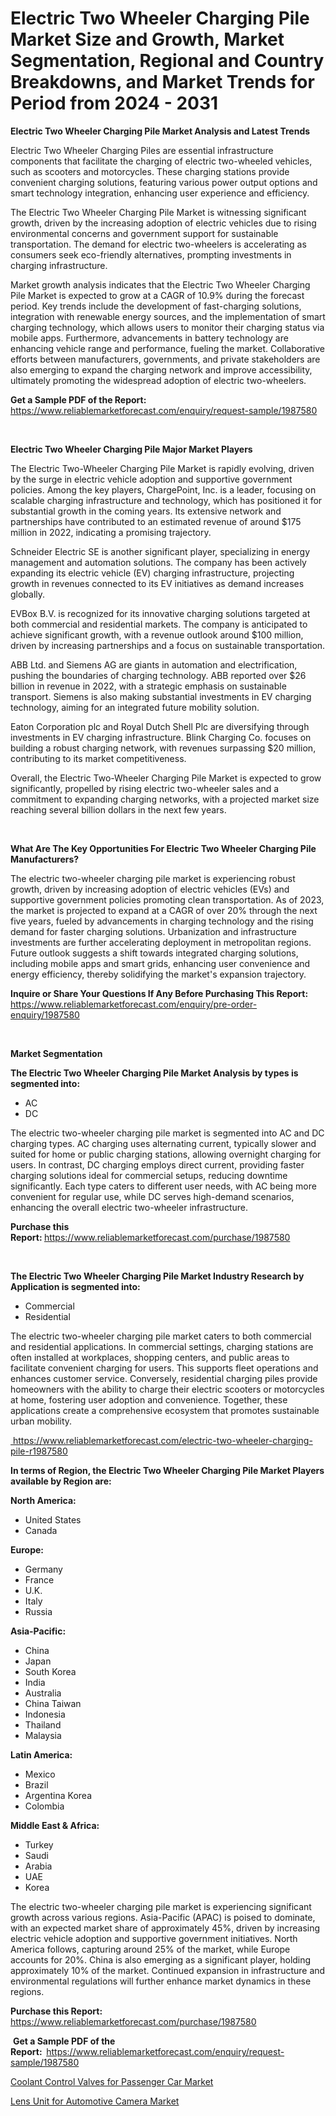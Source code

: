 <p><h1>Electric Two Wheeler Charging Pile Market Size and Growth, Market Segmentation, Regional and Country Breakdowns, and Market Trends for Period from 2024 -  2031</h1></p><p><strong>Electric Two Wheeler Charging Pile Market Analysis and Latest Trends</strong></p>
<p><p>Electric Two Wheeler Charging Piles are essential infrastructure components that facilitate the charging of electric two-wheeled vehicles, such as scooters and motorcycles. These charging stations provide convenient charging solutions, featuring various power output options and smart technology integration, enhancing user experience and efficiency.</p><p>The Electric Two Wheeler Charging Pile Market is witnessing significant growth, driven by the increasing adoption of electric vehicles due to rising environmental concerns and government support for sustainable transportation. The demand for electric two-wheelers is accelerating as consumers seek eco-friendly alternatives, prompting investments in charging infrastructure.</p><p>Market growth analysis indicates that the Electric Two Wheeler Charging Pile Market is expected to grow at a CAGR of 10.9% during the forecast period. Key trends include the development of fast-charging solutions, integration with renewable energy sources, and the implementation of smart charging technology, which allows users to monitor their charging status via mobile apps. Furthermore, advancements in battery technology are enhancing vehicle range and performance, fueling the market. Collaborative efforts between manufacturers, governments, and private stakeholders are also emerging to expand the charging network and improve accessibility, ultimately promoting the widespread adoption of electric two-wheelers.</p></p>
<p><strong>Get a Sample PDF of the Report:&nbsp;</strong> <a href="https://www.reliablemarketforecast.com/enquiry/request-sample/1987580?utm_campaign=1159&utm_medium=2&utm_source=Github&utm_content=ia&utm_term=04112024&utm_id=electric-two-wheeler-charging-pile">https://www.reliablemarketforecast.com/enquiry/request-sample/1987580</a></p>
<p>&nbsp;</p>
<p><strong>Electric Two Wheeler Charging Pile Major Market Players</strong></p>
<p><p>The Electric Two-Wheeler Charging Pile Market is rapidly evolving, driven by the surge in electric vehicle adoption and supportive government policies. Among the key players, ChargePoint, Inc. is a leader, focusing on scalable charging infrastructure and technology, which has positioned it for substantial growth in the coming years. Its extensive network and partnerships have contributed to an estimated revenue of around $175 million in 2022, indicating a promising trajectory.</p><p>Schneider Electric SE is another significant player, specializing in energy management and automation solutions. The company has been actively expanding its electric vehicle (EV) charging infrastructure, projecting growth in revenues connected to its EV initiatives as demand increases globally.</p><p>EVBox B.V. is recognized for its innovative charging solutions targeted at both commercial and residential markets. The company is anticipated to achieve significant growth, with a revenue outlook around $100 million, driven by increasing partnerships and a focus on sustainable transportation.</p><p>ABB Ltd. and Siemens AG are giants in automation and electrification, pushing the boundaries of charging technology. ABB reported over $26 billion in revenue in 2022, with a strategic emphasis on sustainable transport. Siemens is also making substantial investments in EV charging technology, aiming for an integrated future mobility solution.</p><p>Eaton Corporation plc and Royal Dutch Shell Plc are diversifying through investments in EV charging infrastructure. Blink Charging Co. focuses on building a robust charging network, with revenues surpassing $20 million, contributing to its market competitiveness.</p><p>Overall, the Electric Two-Wheeler Charging Pile Market is expected to grow significantly, propelled by rising electric two-wheeler sales and a commitment to expanding charging networks, with a projected market size reaching several billion dollars in the next few years.</p></p>
<p>&nbsp;</p>
<p><strong>What Are The Key Opportunities For Electric Two Wheeler Charging Pile Manufacturers?</strong></p>
<p><p>The electric two-wheeler charging pile market is experiencing robust growth, driven by increasing adoption of electric vehicles (EVs) and supportive government policies promoting clean transportation. As of 2023, the market is projected to expand at a CAGR of over 20% through the next five years, fueled by advancements in charging technology and the rising demand for faster charging solutions. Urbanization and infrastructure investments are further accelerating deployment in metropolitan regions. Future outlook suggests a shift towards integrated charging solutions, including mobile apps and smart grids, enhancing user convenience and energy efficiency, thereby solidifying the market's expansion trajectory.</p></p>
<p><strong>Inquire or Share Your Questions If Any Before Purchasing This Report:</strong> <a href="https://www.reliablemarketforecast.com/enquiry/pre-order-enquiry/1987580?utm_campaign=1159&utm_medium=2&utm_source=Github&utm_content=ia&utm_term=04112024&utm_id=electric-two-wheeler-charging-pile">https://www.reliablemarketforecast.com/enquiry/pre-order-enquiry/1987580</a></p>
<p>&nbsp;</p>
<p><strong>Market Segmentation</strong></p>
<p><strong>The Electric Two Wheeler Charging Pile Market Analysis by types is segmented into:</strong></p>
<p><ul><li>AC</li><li>DC</li></ul></p>
<p><p>The electric two-wheeler charging pile market is segmented into AC and DC charging types. AC charging uses alternating current, typically slower and suited for home or public charging stations, allowing overnight charging for users. In contrast, DC charging employs direct current, providing faster charging solutions ideal for commercial setups, reducing downtime significantly. Each type caters to different user needs, with AC being more convenient for regular use, while DC serves high-demand scenarios, enhancing the overall electric two-wheeler infrastructure.</p></p>
<p><strong>Purchase this Report:&nbsp;</strong><a href="https://www.reliablemarketforecast.com/purchase/1987580?utm_campaign=1159&utm_medium=2&utm_source=Github&utm_content=ia&utm_term=04112024&utm_id=electric-two-wheeler-charging-pile">https://www.reliablemarketforecast.com/purchase/1987580</a></p>
<p>&nbsp;</p>
<p><strong>The Electric Two Wheeler Charging Pile Market Industry Research by Application is segmented into:</strong></p>
<p><ul><li>Commercial</li><li>Residential</li></ul></p>
<p><p>The electric two-wheeler charging pile market caters to both commercial and residential applications. In commercial settings, charging stations are often installed at workplaces, shopping centers, and public areas to facilitate convenient charging for users. This supports fleet operations and enhances customer service. Conversely, residential charging piles provide homeowners with the ability to charge their electric scooters or motorcycles at home, fostering user adoption and convenience. Together, these applications create a comprehensive ecosystem that promotes sustainable urban mobility.</p></p>
<p><a href="https://www.reliablemarketforecast.com/electric-two-wheeler-charging-pile-r1987580?utm_campaign=1159&utm_medium=2&utm_source=Github&utm_content=ia&utm_term=04112024&utm_id=electric-two-wheeler-charging-pile">&nbsp;https://www.reliablemarketforecast.com/electric-two-wheeler-charging-pile-r1987580</a></p>
<p><strong>In terms of Region, the Electric Two Wheeler Charging Pile Market Players available by Region are:</strong></p>
<p>
    <p> <strong> North America: </strong>
        <ul>
            <li>United States</li>
            <li>Canada</li>
        </ul>
        </p> 
    <p> <strong> Europe: </strong>
        <ul>
            <li>Germany</li>
            <li>France</li>
            <li>U.K.</li>
            <li>Italy</li>
            <li>Russia</li>
        </ul>
        </p> 
    <p> <strong> Asia-Pacific: </strong>
        <ul>
            <li>China</li>
            <li>Japan</li>
            <li>South Korea</li>
            <li>India</li>
            <li>Australia</li>
            <li>China Taiwan</li>
            <li>Indonesia</li>
            <li>Thailand</li>
            <li>Malaysia</li>
        </ul>
        </p> 
    <p> <strong> Latin America: </strong>
        <ul>
            <li>Mexico</li>
            <li>Brazil</li>
            <li>Argentina Korea</li>
            <li>Colombia</li>
        </ul>
        </p> 
    <p> <strong> Middle East & Africa: </strong>
        <ul>
            <li>Turkey</li>
            <li>Saudi</li>
            <li>Arabia</li>
            <li>UAE</li>
            <li>Korea</li>
        </ul>
    </p>
    </p>
<p><p>The electric two-wheeler charging pile market is experiencing significant growth across various regions. Asia-Pacific (APAC) is poised to dominate, with an expected market share of approximately 45%, driven by increasing electric vehicle adoption and supportive government initiatives. North America follows, capturing around 25% of the market, while Europe accounts for 20%. China is also emerging as a significant player, holding approximately 10% of the market. Continued expansion in infrastructure and environmental regulations will further enhance market dynamics in these regions.</p></p>
<p><strong>Purchase this Report: </strong><a href="https://www.reliablemarketforecast.com/purchase/1987580?utm_campaign=1159&utm_medium=2&utm_source=Github&utm_content=ia&utm_term=04112024&utm_id=electric-two-wheeler-charging-pile">https://www.reliablemarketforecast.com/purchase/1987580</a></p>
<p>&nbsp;<strong>Get a Sample PDF of the Report:&nbsp;&nbsp;</strong><a href="https://www.reliablemarketforecast.com/enquiry/request-sample/1987580?utm_campaign=1159&utm_medium=2&utm_source=Github&utm_content=ia&utm_term=04112024&utm_id=electric-two-wheeler-charging-pile">https://www.reliablemarketforecast.com/enquiry/request-sample/1987580</a></p>
<p><strong></strong></p>
<p><p><a href="https://github.com/ChiragRP21/Market-Research-Report-List-6/blob/main/coolant-control-valves-for-passenger-car-market.md?utm_campaign=1159&utm_medium=2&utm_source=Github&utm_content=ia&utm_term=04112024&utm_id=electric-two-wheeler-charging-pile">Coolant Control Valves for Passenger Car Market</a></p><p><a href="https://github.com/princecrrt6i/Market-Research-Report-List-1/blob/main/lens-unit-for-automotive-camera-market.md?utm_campaign=1159&utm_medium=2&utm_source=Github&utm_content=ia&utm_term=04112024&utm_id=electric-two-wheeler-charging-pile">Lens Unit for Automotive Camera Market</a></p></p>